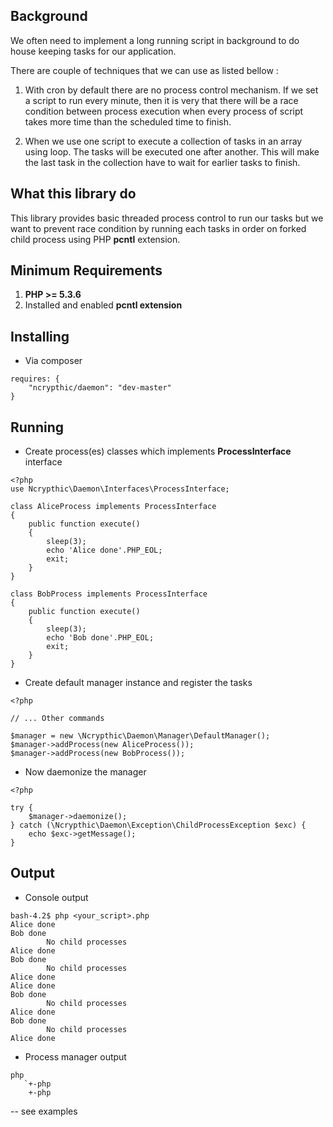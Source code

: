 ## Background

We often need to implement a long running script in background to do house keeping tasks for our application.

There are couple of techniques that we can use as listed bellow :

1. With cron by default there are no process control mechanism. If we set a script to run every minute, then it is very that there will be a race condition between process execution when every process of script takes more time than the scheduled time to finish.

2. When we use one script to execute a collection of tasks in an array using loop. The tasks will be executed one after another. This will make the last task in the collection have to wait for earlier tasks to finish.

## What this library do

This library provides basic threaded process control to run our tasks but we want to prevent race condition by running each tasks in order on forked child process using PHP **pcntl** extension.

## Minimum Requirements

1. **PHP >= 5.3.6**
2. Installed and enabled **pcntl extension**

## Installing

- Via composer

```
requires: {
    "ncrypthic/daemon": "dev-master"
}
```

## Running

- Create process(es) classes which implements **ProcessInterface** interface

```
<?php
use Ncrypthic\Daemon\Interfaces\ProcessInterface;

class AliceProcess implements ProcessInterface
{
    public function execute()
    {
        sleep(3);
        echo 'Alice done'.PHP_EOL;
        exit;
    }    
}

class BobProcess implements ProcessInterface
{
    public function execute()
    {
        sleep(3);
        echo 'Bob done'.PHP_EOL;
        exit;
    }    
}
```

- Create default manager instance and register the tasks

```
<?php

// ... Other commands

$manager = new \Ncrypthic\Daemon\Manager\DefaultManager();
$manager->addProcess(new AliceProcess());
$manager->addProcess(new BobProcess());
```

- Now daemonize the manager

```
<?php

try {
    $manager->daemonize();
} catch (\Ncrypthic\Daemon\Exception\ChildProcessException $exc) {
    echo $exc->getMessage();
}
```

## Output

- Console output

```
bash-4.2$ php <your_script>.php 
Alice done
Bob done
        No child processes
Alice done
Bob done
        No child processes
Alice done
Alice done
Bob done
        No child processes
Alice done
Bob done
        No child processes
Alice done
```

- Process manager output

```
php
   `+-php
    +-php
```

-- see examples
